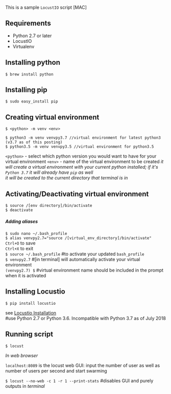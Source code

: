 This is a sample `LocustIO` script [MAC]

## Requirements
* Python 2.7 or later
* LocustIO
* Virtualenv

## Installing python
```
$ brew install python
```

## Installing pip
```
$ sudo easy_install pip
```

## Creating virtual environment
```
$ <python> -m venv <env>

$ python3 -m venv venvpy3.7 //virtual environment for latest python3 (v3.7 as of this posting)
$ python3.5 -m venv venvpy3.5 //virtual environment for python3.5
```  
`<python>` - select which python version you would want to have for your virtual environment
`<env>` - name of the virtual environment to be created
_it will create a virtual environment with your current python installed; if it's `Python 3.7` it will already have `pip` as well_  
_it will be created to the current directory that terminal is in_  

## Activating/Deactivating virtual environment
```
$ source /[env directory]/bin/activate
$ deactivate
```

##### Adding aliases
`$ sudo nano ~/.bash_profile`  
`$ alias venvpy2.7="source /[virtual_env_directory]/bin/activate"`  
`Ctrl+O` to save  
`Ctrl+X` to exit  
`$ source ~/.bash_profile` #to activate your updated `bash_profile`  
`$ venvpy2.7` #[in terminal] will automatically activate your virtual environment  
`(venvpy2.7) $` #virtual environment name should be included in the prompt when it is activated

## Installing Locustio
```
$ pip install locustio
``` 
see [Locustio Installation](https://docs.locust.io/en/stable/installation.html)  
#use Python 2.7 or Python 3.6. Incompatible with Python 3.7 as of July 2018

## Running script
`$ locust` 

_In web browser_

`localhost:8089` is the locust web GUI: input the number of user as well as number of users per second and start swarming  

`$ locust --no-web -c 1 -r 1 --print-stats` #disables GUI and purely outputs in _terminal_  
